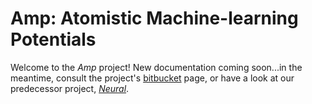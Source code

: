 # Amp: Atomistic Machine-learning Potentials

Welcome to the *Amp* project! New documentation coming soon...in the meantime, consult the project's [bitbucket](https://bitbucket.org/andrewpeterson/amp) page, or have a look at our predecessor project, [*Neural*](http://machine-learning-for-atomistics.readthedocs.org/en/master/).


